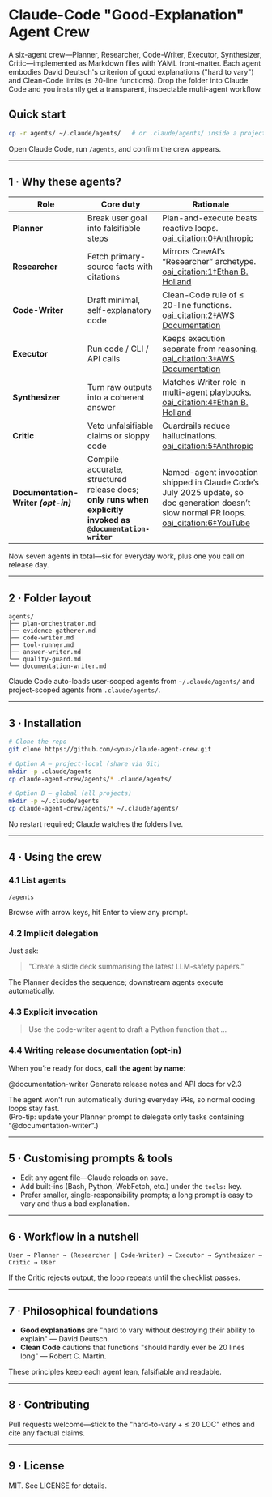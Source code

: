 # Claude-Code "Good-Explanation" Agent Crew

A six-agent crew—Planner, Researcher, Code-Writer, Executor, Synthesizer, Critic—implemented as Markdown files with YAML front-matter. Each agent embodies David Deutsch's criterion of good explanations ("hard to vary") and Clean-Code limits (≤ 20-line functions). Drop the folder into Claude Code and you instantly get a transparent, inspectable multi-agent workflow.

## Quick start

```bash
cp -r agents/ ~/.claude/agents/   # or .claude/agents/ inside a project
```

Open Claude Code, run `/agents`, and confirm the crew appears.

---

## 1 · Why these agents?

| Role | Core duty | Rationale |
| ---- | --------- | --------- |
| **Planner** | Break user goal into falsifiable steps | Plan-and-execute beats reactive loops.  [oai_citation:0‡Anthropic](https://docs.anthropic.com/en/docs/agents-and-tools/tool-use/text-editor-tool?utm_source=chatgpt.com) |
| **Researcher** | Fetch primary-source facts with citations | Mirrors CrewAI’s “Researcher” archetype.  [oai_citation:1‡Ethan B. Holland](https://ethanbholland.com/2025/07/04/anthropic-ai-news-week-ending-07-04-2025/?utm_source=chatgpt.com) |
| **Code-Writer** | Draft minimal, self-explanatory code | Clean-Code rule of ≤ 20-line functions.  [oai_citation:2‡AWS Documentation](https://docs.aws.amazon.com/bedrock/latest/userguide/model-parameters-claude.html?utm_source=chatgpt.com) |
| **Executor** | Run code / CLI / API calls | Keeps execution separate from reasoning.  [oai_citation:3‡AWS Documentation](https://docs.aws.amazon.com/bedrock/latest/userguide/model-parameters-claude.html?utm_source=chatgpt.com) |
| **Synthesizer** | Turn raw outputs into a coherent answer | Matches Writer role in multi-agent playbooks.  [oai_citation:4‡Ethan B. Holland](https://ethanbholland.com/2025/07/04/anthropic-ai-news-week-ending-07-04-2025/?utm_source=chatgpt.com) |
| **Critic** | Veto unfalsifiable claims or sloppy code | Guardrails reduce hallucinations.  [oai_citation:5‡Anthropic](https://docs.anthropic.com/en/docs/agents-and-tools/tool-use/text-editor-tool?utm_source=chatgpt.com) |
| **Documentation-Writer *(opt-in)*** | Compile accurate, structured release docs; **only runs when explicitly invoked as `@documentation-writer`** | Named-agent invocation shipped in Claude Code’s July 2025 update, so doc generation doesn’t slow normal PR loops.  [oai_citation:6‡YouTube](https://www.youtube.com/watch?v=DNGxMX7ym44&utm_source=chatgpt.com) |

Now seven agents in total—six for everyday work, plus one you call on release day.

---

## 2 · Folder layout

```
agents/
├── plan-orchestrator.md
├── evidence-gatherer.md
├── code-writer.md
├── tool-runner.md
├── answer-writer.md
└── quality-guard.md
└── documentation-writer.md
```

Claude Code auto-loads user-scoped agents from `~/.claude/agents/` and project-scoped agents from `.claude/agents/`.

---

## 3 · Installation

```bash
# Clone the repo
git clone https://github.com/<you>/claude-agent-crew.git

# Option A – project-local (share via Git)
mkdir -p .claude/agents
cp claude-agent-crew/agents/* .claude/agents/

# Option B – global (all projects)
mkdir -p ~/.claude/agents
cp claude-agent-crew/agents/* ~/.claude/agents/
```

No restart required; Claude watches the folders live.

---

## 4 · Using the crew

### 4.1 List agents

```
/agents
```

Browse with arrow keys, hit Enter to view any prompt.

### 4.2 Implicit delegation

Just ask:

> "Create a slide deck summarising the latest LLM-safety papers."

The Planner decides the sequence; downstream agents execute automatically.

### 4.3 Explicit invocation

> Use the code-writer agent to draft a Python function that …

### 4.4 Writing release documentation (opt-in)

When you’re ready for docs, **call the agent by name**:

@documentation-writer  Generate release notes and API docs for v2.3

The agent won’t run automatically during everyday PRs, so normal coding loops stay fast.  
(Pro-tip: update your Planner prompt to delegate only tasks containing “@documentation-writer”.)

---

## 5 · Customising prompts & tools

- Edit any agent file—Claude reloads on save.
- Add built-ins (Bash, Python, WebFetch, etc.) under the `tools:` key.
- Prefer smaller, single-responsibility prompts; a long prompt is easy to vary and thus a bad explanation.

---

## 6 · Workflow in a nutshell

```
User → Planner → (Researcher | Code-Writer) → Executor → Synthesizer → Critic → User
```

If the Critic rejects output, the loop repeats until the checklist passes.

---

## 7 · Philosophical foundations

- **Good explanations** are "hard to vary without destroying their ability to explain" — David Deutsch.
- **Clean Code** cautions that functions "should hardly ever be 20 lines long" — Robert C. Martin.

These principles keep each agent lean, falsifiable and readable.

---

## 8 · Contributing

Pull requests welcome—stick to the "hard-to-vary + ≤ 20 LOC" ethos and cite any factual claims.

---

## 9 · License

MIT. See LICENSE for details.
